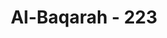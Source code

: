 ---
title: "Al-Baqarah - 223"
no: 223
arabic_no: ٢٢٣
ayah: نِسَاۤؤُكُمْ حَرْثٌ لَّكُمْ ۖ فَأْتُوْا حَرْثَكُمْ اَنّٰى شِئْتُمْ ۖ وَقَدِّمُوْا لِاَنْفُسِكُمْ ۗ وَاتَّقُوا اللّٰهَ وَاعْلَمُوْٓا اَنَّكُمْ مُّلٰقُوْهُ ۗ وَبَشِّرِ الْمُؤْمِنِيْنَ 
translation: "Istri-istrimu adalah ladang bagimu, maka datangilah ladangmu itu kapan saja dan dengan cara yang kamu sukai. Dan utamakanlah (yang baik) untuk dirimu. Bertakwalah kepada Allah dan ketahuilah bahwa kamu (kelak) akan menemui-Nya. Dan sampaikanlah kabar gembira kepada orang yang beriman."
tafsir: "Dalam ayat ini, istri diumpamakan dengan ladang tempat bercocok tanam dan tempat menyebarkan bibit tanam-tanaman. Boleh mendatangi kebun itu dari mana saja arahnya asal untuk menyebarkan bibit dan untuk berkembangnya tanaman dengan baik dan subur. Istri adalah tempat menyebarkan bibit keturunan agar berkembang dengan baik, maka seorang suami boleh bercampur dengan istrinya dengan berbagai cara yang disukainya, asal tidak mendatangkan kemudaratan.\n\nJelas bahwa maksud perkawinan itu untuk kebahagiaan hidup berkeluarga termasuk mendapatkan keturunan, bukan hanya sekadar bersenang-senang melepaskan syahwat. Untuk itu, Allah menyuruh berbuat amal kebajikan, sebagai persiapan untuk masa depan agar mendapat keturunan yang saleh, berguna bagi agama dan bangsa, serta berbakti kepada kedua orang tuanya.\n\nKemudian Allah menyuruh para suami agar berhati-hati menjaga istri dan anak-anaknya, menjaga rumah tangga, jangan sampai hancur dan berantakan. Karena itu bertakwalah kepada Allah. Sebab akhirnya manusia akan kembali kepada Allah jua, dan akan bertemu dengan-Nya di akhirat nanti untuk menerima balasan atas setiap amal perbuatan yang dikerjakannya di dunia. Allah swt menyuruh agar setiap orang mukmin yang bertakwa kepada-Nya diberi kabar gembira bahwa mereka akan memperoleh kebahagiaan di dunia ini dan juga di akhirat kelak.\n\nTanah yang digunakan untuk bercocok-tanam adalah tanah yang subur, di dalamnya penuh dengan nutrisi dan zat-zat fertilizer lainnya, termasuk mineral. Ketika benih dimasukkan ke dalam tanah yang subur seperti itu, maka benih tersebut segera berkecambah, tumbuh dengan subur pula. Kecambah ini tumbuh dengan energi yang di dapat dari nutrisi tanah itu. Jelas bahwa tanah yang digunakan untuk bercocok-tanam itu, merupakan media subur bagi tumbuhnya benih menjadi tanaman baru. Pada ayat di atas, dijelaskan bahwa \"istri-istri kamu adalah (seperti) tanah tempat kamu bercocok-tanam\". Memang demikianlah halnya, karena rahim yang ada pada setiap wanita, merupakan media yang subur bagi terjadinya konsepsi antara sperma (benih laki-laki) dengan sel telur, yang terdapat di dalam rahim wanita. Peristiwa konsepsi ini akan segera diikuti dengan pertumbuhan menjadi janin, dibantu oleh 'makanan yang berupa nutrisi atau vitamin-vitamin yang terdapat dalam rahim ibu tersebut. Bahkan mitokondria ibu, akan memberikan supply energi pada proses pertumbuhan janin menjadi bayi. Jadi tepatlah perumpamaan di atas, bahwa istri-istri merupakan ladang atau tanah untuk bercocok-tanam."
---